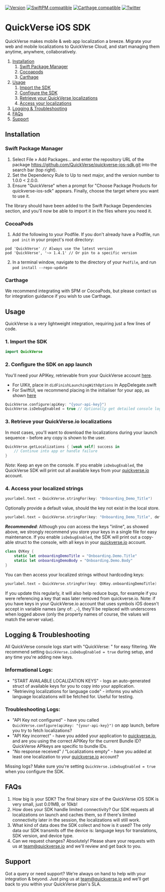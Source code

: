 [![Version](https://img.shields.io/static/v1?label=pod&message=1.4.1&color=blue&style=flat)](#cocoapods)
[![SwiftPM compatible](https://img.shields.io/badge/SwiftPM-compatible-success.svg?style=flat)](#Swift-Package-Manager)
[![Carthage compatible](https://img.shields.io/badge/Carthage-compatible-success.svg?style=flat)](#carthage)
[![Twitter](https://img.shields.io/twitter/follow/quickverse_io?style=social)](https://twitter.com/quickverse_io)

# QuickVerse iOS SDK

QuickVerse makes mobile & web app localization a breeze. Migrate your web and mobile localizations to QuickVerse Cloud, and start managing them anytime, anywhere, collaboratively.

1. [Installation](#installation)
    1. [Swift Package Manager](#swift-package-manager) 
    2. [Cocoapods](#cocoapods)
    3. [Carthage](#carthage)
2. [Usage](#usage)
    1. [Import the SDK](#1-import-the-sdk)
    2. [Configure the SDK](#2-configure-the-sdk-on-app-launch)
    3. [Retrieve your QuickVerse localizations](#3-retrieve-your-quickverseio-localizations)
    4. [Access your localizations](#4-access-your-localized-strings)
3. [Logging & Troubleshooting](#logging--troubleshooting)
5. [FAQs](#faqs)
6. [Support](#support)

## Installation

### Swift Package Manager

1. Select File » Add Packages... and enter the repository URL of the package https://github.com/QuickVerse/quickverse-ios-sdk.git into the search bar (top right).
2. Set the Dependency Rule to Up to next major, and the version number to 1.0.0 < 2.0.0.
3. Ensure "QuickVerse" when a prompt for "Choose Package Products for quickverse-ios-sdk" appears. Finally, choose the target where you want to use it.

The library should have been added to the Swift Package Dependencies section, and you'll now be able to import it in the files where you need it.

### CocoaPods

1. Add the following to your Podfile. If you don't already have a Podfile, run `pod init` in your project's root directory:

```
pod 'QuickVerse' // Always use the latest version
pod 'QuickVerse', '~> 1.4.1' // Or pin to a specific version
```
2. In a terminal window, navigate to the directory of your `Podfile`, and run `pod install --repo-update`

### Carthage

We recommend integrating with SPM or CocoaPods, but please contact us for integration guidance if you wish to use Carthage.

## Usage

QuickVerse is a very lightweight integration, requiring just a few lines of code.

### 1. Import the SDK

```swift
import QuickVerse
```

### 2. Configure the SDK on app launch

You'll need your APIKey, retrievable from your QuickVerse account [here](https://quickverse.io/project/default/applications).

- For UIKit, place in `didFinishLaunchingWithOptions` in AppDelegate.swift
- For SwiftUI, we recommend placing in the initialiser for your app, as shown [here](https://stackoverflow.com/a/62562934)
```swift
QuickVerse.configure(apiKey: "{your-api-key}")
QuickVerse.isDebugEnabled = true // Optionally get detailed console logs
```

### 3. Retrieve your QuickVerse.io localizations

In most cases, you'll want to download the localizations during your launch sequence - before any copy is shown to the user.
```swift
QuickVerse.getLocalizations { [weak self] success in
    // Continue into app or handle failure
}
```
_Note_: Keep an eye on the console. If you enable `isDebugEnabled`, the QuickVerse SDK will print out all available keys from your [quickverse.io](https://quickverse.io/project/default/localisations) account.

### 4. Access your localized strings

```swift
yourlabel.text = QuickVerse.stringFor(key: "Onboarding_Demo_Title")
```

Optionally provide a default value, should the key not exist in the local store.
```swift
yourlabel.text = QuickVerse.stringFor(key: "Onboarding_Demo_Title", defaultValue: "Welcome to QuickVerse")
```

**_Recommended_**: Although you _can_ access the keys "inline", as showed above, we strongly recommend you store your keys in a single file for easy maintenance.
If you enable `isDebugEnabled`, the SDK will print out a copy-able struct to the console, with all keys in your [quickverse.io](https://quickverse.io/project/default/localisations) account.
```swift
class QVKey {
    static let onboardingDemoTitle = "Onboarding.Demo.Title"
    static let onboardingDemoBody = "Onboarding.Demo.Body"
}
```
You can then access your localized strings without hardcoding keys:
```swift
yourlabel.text = QuickVerse.stringFor(key: QVKey.onboardingDemoTitle)
```
If you update this regularly, it will also help reduce bugs, for example if you were referencing a key that was later removed from quickverse.io.
Note: if you have keys in your QuickVerse.io account that uses symbols iOS doesn't accept in variable names (any of: .,-), they'll be replaced with underscores when logged above (only the property names of course, the values will match the server value). 

## Logging & Troubleshooting

All QuickVerse console logs start with "QuickVerse: " for easy filtering. We recommend setting `QuickVerse.isDebugEnabled = true` during setup, and any time you're adding new keys.

### Informational Logs:
- "START AVAILABLE LOCALIZATION KEYS" - logs an auto-generated struct of available keys for you to copy into your application.
- "Retrieving localizations for language code" - informs you which language localizations will be fetched for. Useful for testing.

### Troubleshooting Logs:
- "API Key not configured" - have you called `QuickVerse.configure(apiKey: "{your-api-key}")` on app launch, before you try to fetch localizations?
- "API Key incorrect" - have you added your application to [quickverse.io](https://quickverse.io/project/default/applications), and are you using the correct APIKey for the current Bundle ID? QuickVerse APIkeys are specific to bundle IDs.
- "No response received" / "Localizations empty" - have you added at least one localization to your [quickverse.io](https://quickverse.io/project/default/localisations) account?

Missing logs? Make sure you're setting `QuickVerse.isDebugEnabled = true` when you configure the SDK.

## FAQs

1. How big is your SDK? The final binary size of the QuickVerse iOS SDK is very small, just 0.01MB, or 10kb!
2. How does your SDK handle limited connectivity? Our SDK requests all localizations on launch and caches them, so if there's limited connectivity later in the session, the localizations will still work.
3. What kind of data does the SDK collect and how is it used? The only data our SDK transmits off the device is: language keys for translations, SDK version, and device type.
4. Can we request changes? Absolutely! Please share your requests with us at team@quickverse.io and we'll review and get back to you.

## Support

Got a query or need support? We're always on hand to help with your integration & beyond. Just ping us at team@quickverse.io and we'll get back to you within your QuickVerse plan's SLA.
